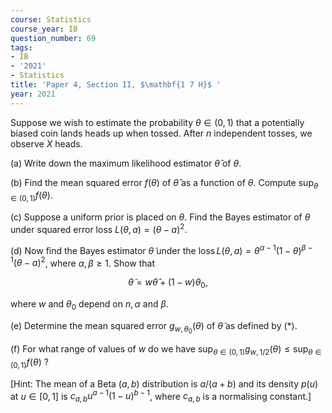 ```yaml
---
course: Statistics
course_year: IB
question_number: 69
tags:
- IB
- '2021'
- Statistics
title: 'Paper 4, Section II, $\mathbf{1 7 H}$ '
year: 2021
---
```




Suppose we wish to estimate the probability $\theta \in(0,1)$ that a potentially biased coin lands heads up when tossed. After $n$ independent tosses, we observe $X$ heads.

(a) Write down the maximum likelihood estimator $\hat{\theta}$ of $\theta$.

(b) Find the mean squared error $f(\theta)$ of $\hat{\theta}$ as a function of $\theta$. Compute $\sup _{\theta \in(0,1)} f(\theta)$.

(c) Suppose a uniform prior is placed on $\theta$. Find the Bayes estimator of $\theta$ under squared error loss $L(\theta, a)=(\theta-a)^{2}$.

(d) Now find the Bayes estimator $\tilde{\theta}$ under the $\operatorname{loss} L(\theta, a)=\theta^{\alpha-1}(1-\theta)^{\beta-1}(\theta-a)^{2}$, where $\alpha, \beta \geqslant 1$. Show that

$$\tilde{\theta}=w \hat{\theta}+(1-w) \theta_{0},$$

where $w$ and $\theta_{0}$ depend on $n, \alpha$ and $\beta$.

(e) Determine the mean squared error $g_{w, \theta_{0}}(\theta)$ of $\tilde{\theta}$ as defined by $(*)$.

(f) For what range of values of $w$ do we have $\sup _{\theta \in(0,1)} g_{w, 1 / 2}(\theta) \leqslant \sup _{\theta \in(0,1)} f(\theta)$ ?

[Hint: The mean of a Beta $(a, b)$ distribution is $a /(a+b)$ and its density $p(u)$ at $u \in[0,1]$ is $c_{a, b} u^{a-1}(1-u)^{b-1}$, where $c_{a, b}$ is a normalising constant.]